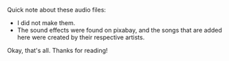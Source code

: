Quick note about these audio files:
- I did not make them.
- The sound effects were found on pixabay, and the songs that are added here were created by their respective artists.

Okay, that's all.
Thanks for reading!